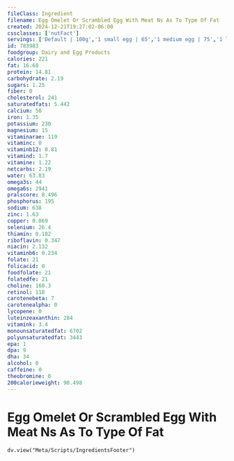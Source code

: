 ```yaml
---
fileClass: Ingredient
filename: Egg Omelet Or Scrambled Egg With Meat Ns As To Type Of Fat
created: 2024-12-21T19:27:02-06:00
cssclasses: ['nutFact']
servings: ['Default | 100g','1 small egg | 65','1 medium egg | 75','1 large egg | 85','1 extra large egg | 95','1 jumbo egg | 107','1 egg, ns as to size | 85','1 cup | 211']
id: 783983
foodgroup: Dairy and Egg Products 
calories: 221
fat: 16.68
protein: 14.81
carbohydrate: 2.19
sugars: 1.25
fiber: 0
cholesterol: 241
saturatedfats: 5.442
calcium: 56
iron: 1.35
potassium: 230
magnesium: 15
vitaminarae: 119
vitaminc: 0
vitaminb12: 0.81
vitamind: 1.7
vitamine: 1.22
netcarbs: 2.19
water: 63.83
omega3s: 44
omega6s: 2941
pralscore: 8.496
phosphorus: 195
sodium: 638
zinc: 1.63
copper: 0.069
selenium: 26.4
thiamin: 0.182
riboflavin: 0.347
niacin: 2.132
vitaminb6: 0.234
folate: 21
folicacid: 0
foodfolate: 21
folatedfe: 21
choline: 160.3
retinol: 118
carotenebeta: 7
carotenealpha: 0
lycopene: 0
luteinzeaxanthin: 284
vitamink: 3.4
monounsaturatedfat: 6702
polyunsaturatedfat: 3443
epa: 1
dpa: 9
dha: 34
alcohol: 0
caffeine: 0
theobromine: 0
200calorieweight: 90.498
---
```


# Egg Omelet Or Scrambled Egg With Meat Ns As To Type Of Fat

```dataviewjs
dv.view("Meta/Scripts/IngredientsFooter")
```